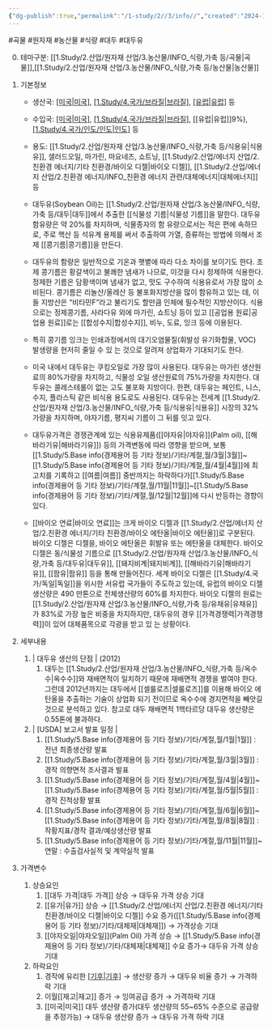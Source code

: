 ```yaml
---
{"dg-publish":true,"permalink":"/1-study/2//3/info//","created":"2024-11-20T21:02:28.915+09:00","updated":"2025-06-26T13:26:18.122+09:00"}
---
```


#곡물 #원자재 #농산물 #식량 #대두 #대두유

0. 테마구분: [[1.Study/2.산업/원자재 산업/3.농산물/INFO_식량,가축 등/곡물\|곡물]],[[1.Study/2.산업/원자재 산업/3.농산물/INFO_식량,가축 등/농산물\|농산물]]

1. 기본정보

	- 생산국: [[미국\|미국]](25%), [[1.Study/4.국가/브라질\|브라질]](15%), [[유럽\|유럽]](7%) 등
	- 수입국:  [[미국\|미국]](24%), [[1.Study/4.국가/브라질\|브라질]](9%), [[유럽\|유럽]]9%), [[1.Study/4.국가/인도/인도\|인도]](9%) 등
	- 용도: [[1.Study/2.산업/원자재 산업/3.농산물/INFO_식량,가축 등/식용유\|식용유]], 샐러드오일, 마가린, 마요네즈, 쇼트닝, [[1.Study/2.산업/에너지 산업/2.친환경 에너지/기타 친환경/바이오 디젤\|바이오 디젤]], [[1.Study/2.산업/에너지 산업/2.친환경 에너지/INFO_친환경 에너지 관련/대체에너지\|대체에너지]] 등

	- 대두유(Soybean Oil)는 [[1.Study/2.산업/원자재 산업/3.농산물/INFO_식량,가축 등/대두\|대두]]에서 추출한 [[식물성 기름\|식물성 기름]]을 말한다. 대두유 함유량은 약 20%를 차지하며, 식물종자의 함 유량으로서는 적은 편에 속하므로, 주로 핵산 등 석유계 용제를 써서 추출하여 가열, 증류하는 방법에 의해서 조제 [[콩기름\|콩기름]]을 만든다. 
	- 대두유의 함량은 일반적으로 기온과 햇볕에 따라 다소 차이를 보이기도 한다. 조제 콩기름은 황갈색이고 불쾌한 냄새가 나므로, 이것을 다시 정제하여 식용한다. 정제한 기름은 담황색이며 냄새가 없고, 맛도 구수하여 식용유로서 가장 많이 소비된다. 콩기름은 리놀산/올레산 등 불포화지방산을 많이 함유하고 있는 데, 이들 지방산은 “비타민F”라고 불리기도 할만큼 인체에 필수적인 지방산이다. 식용으로는 정제콩기름, 사라다유 외에 마가린, 쇼트닝 등이 있고 [[공업용 원료\|공업용 원료]]로는 [[합성수지\|합성수지]], 비누, 도료, 잉크 등에 이용된다. 
	- 특히 콩기름 잉크는 인쇄과정에서의 대기오염물질(휘발성 유기화합물, VOC) 발생량을 현저히 줄일 수 있 는 것으로 알려져 상업화가 기대되기도 한다. 
	- 미국 내에서 대두유는 쿠킹오일로 가장 많이 사용된다. 대두유는 마가린 생산원료의 80%가량을 차지하고, 식물성 오일 생산원료의 75%가량을 차지한다. 대두유는 콜레스테롤이 없는 고도 불포화 지방이다. 한편, 대두유는 페인트, 니스, 수지, 플라스틱 같은 비식용 용도로도 사용된다. 대두유는 전세계 [[1.Study/2.산업/원자재 산업/3.농산물/INFO_식량,가축 등/식용유\|식용유]] 시장의 32%가량을 차지하며, 야자기름, 평지씨 기름이 그 뒤를 잇고 있다.
	- 대두유가격은 경쟁관계에 있는 식용유제품([[야자유\|야자유]](Palm oil), [[해바라기유\|해바라기유]]) 등의 가격변동에 따라 영향을 받으며, 보통 [[1.Study/5.Base info(경제용어 등 기타 정보)/기타/계절,월/3월\|3월]]~[[1.Study/5.Base info(경제용어 등 기타 정보)/기타/계절,월/4월\|4월]]에 최고치를 기록하고 [[여름\|여름]] 중반까지는 하락하다가[[1.Study/5.Base info(경제용어 등 기타 정보)/기타/계절,월/11월\|11월]]~[[1.Study/5.Base info(경제용어 등 기타 정보)/기타/계절,월/12월\|12월]]에 다시 반등하는 경향이 있다. 
	- [[바이오 연료\|바이오 연료]]는 크게 바이오 디젤과 [[1.Study/2.산업/에너지 산업/2.친환경 에너지/기타 친환경/바이오 에탄올\|바이오 에탄올]]로 구분된다. 바이오 디젤은 디젤을, 바이오 에탄올은 휘발유 또는 에탄올을 대체한다. 바이오 디젤은 동/식물성 기름으로 [[1.Study/2.산업/원자재 산업/3.농산물/INFO_식량,가축 등/대두유\|대두유]], [[돼지비계\|돼지비계]], [[해바라기유\|해바라기유]], [[팜유\|팜유]] 등을 통해 만들어진다. 세계 바이오 디젤은 [[1.Study/4.국가/독일\|독일]]을 위시한 서유럽 국가들이 주도하고 있는데, 유럽의 바이오 디젤 생산량은 490 만톤으로 전체생산량의 60%를 차지한다. 바이오 디젤의 원료는 [[1.Study/2.산업/원자재 산업/3.농산물/INFO_식량,가축 등/유채유\|유채유]]가 83%로 가장 높은 비중을 차지하지만, 대두유의 경우 [[가격경쟁력\|가격경쟁력]]이 있어 대체품목으로 각광을 받고 있 는 상황이다.


2. 세부내용
	1. | 대두유 생산의 단점 | (2012)
		1. 대두는 [[1.Study/2.산업/원자재 산업/3.농산물/INFO_식량,가축 등/옥수수\|옥수수]]와 재배면적이 일치하기 때문에 재배면적 경쟁을 벌여야 한다. 그런데 2012년까지는 대두에서 [[셀룰로즈\|셀룰로즈]]를 이용해 바이오 에탄올을 추출하는 기술이 상업화 되기 전이므로 옥수수에 경지면적을 빼앗길 것으로 분석하고 있다. 참고로 대두 재배면적 1헥타르당 대두유 생산량은 0.55톤에 불과하다.
	2. | [USDA] 보고서 발표 일정 | 
		1. [[1.Study/5.Base info(경제용어 등 기타 정보)/기타/계절,월/1월\|1월]] : 전년 최종생산량 발표 
		2. [[1.Study/5.Base info(경제용어 등 기타 정보)/기타/계절,월/3월\|3월]] : 경작 의향면적 조사결과 발표 
		3. [[1.Study/5.Base info(경제용어 등 기타 정보)/기타/계절,월/4월\|4월]]~[[1.Study/5.Base info(경제용어 등 기타 정보)/기타/계절,월/5월\|5월]] : 경작 진척상황 발표 
		4. [[1.Study/5.Base info(경제용어 등 기타 정보)/기타/계절,월/6월\|6월]]~[[1.Study/5.Base info(경제용어 등 기타 정보)/기타/계절,월/8월\|8월]] : 작황지표/경작 결과/예상생산량 발표 
		5. [[1.Study/5.Base info(경제용어 등 기타 정보)/기타/계절,월/11월\|11월]]~연말 : 수출검사실적 및 계약실적 발표


3. 가격변수
	1. 상승요인
		1. [[대두 가격\|대두 가격]] 상승 → 대두유 가격 상승 기대
		2. [[유가\|유가]] 상승 → [[1.Study/2.산업/에너지 산업/2.친환경 에너지/기타 친환경/바이오 디젤\|바이오 디젤]] 수요 증가([[1.Study/5.Base info(경제용어 등 기타 정보)/기타/대체재\|대체재]]) → 가격상승 기대
		3. [[야자오일\|야자오일]](Palm Oil) 가격 상승 → [[1.Study/5.Base info(경제용어 등 기타 정보)/기타/대체재\|대체재]] 수요 증가→ 대두유 가격 상승 기대
	2. 하락요인
		1. 경작에 유리한 [[기후\|기후]](상온) → 생산량 증가 → 대두유 비율 증가 → 가격하락 기대
		2. 이월[[재고\|재고]] 증가 → 잉여공급 증가 → 가격하락 기대
		3. [[미국\|미국]] 대두 생산량 증가(대두 생산량의 55~65% 수준으로 공급량을 추정가능) → 대두유 생산량 증가 → 대두유 가격 하락 기대

